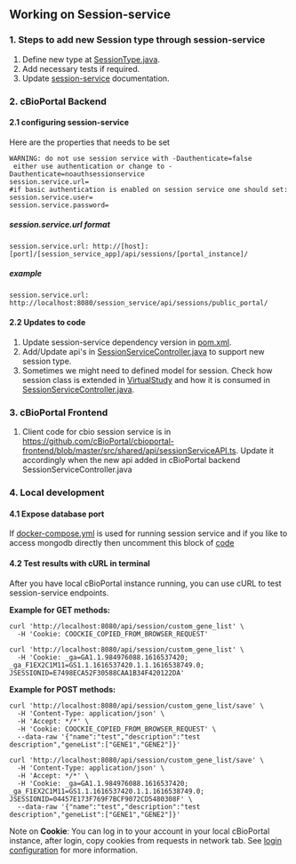 ## Working on Session-service
###  1. Steps to add new Session type through session-service

1.  Define new type at [SessionType.java](https://github.com/cBioPortal/session-service/blob/master/src/main/java/org/cbioportal/session_service/domain/SessionType.java).
2. Add necessary tests if required.
3. Update [session-service](https://github.com/cBioPortal/session-service#valid-type) documentation.

###  2. cBioPortal Backend
#### 2.1 configuring session-service
Here are the properties that needs to be set
```
WARNING: do not use session service with -Dauthenticate=false
 either use authentication or change to -Dauthenticate=noauthsessionservice
session.service.url=
#if basic authentication is enabled on session service one should set:
session.service.user=
session.service.password=

```
##### session.service.url format
```
session.service.url: http://[host]:[port]/[session_service_app]/api/sessions/[portal_instance]/
```
##### example
```
session.service.url: http://localhost:8080/session_service/api/sessions/public_portal/
```

#### 2.2 Updates to code
1. Update session-service dependency version in [pom.xml](https://github.com/cBioPortal/cbioportal/blob/master/pom.xml).
2. Add/Update api's in [SessionServiceController.java](https://github.com/cBioPortal/cbioportal/blob/master/web/src/main/java/org/cbioportal/web/SessionServiceController.java)  to support new session type.
3. Sometimes we might need to defined model for session. Check how session class is extended in [VirtualStudy](https://github.com/cBioPortal/cbioportal/blob/master/web/src/main/java/org/cbioportal/web/parameter/VirtualStudy.java) and how it is consumed in [SessionServiceController.java](https://github.com/cBioPortal/cbioportal/blob/master/web/src/main/java/org/cbioportal/web/SessionServiceController.java).

###  3. cBioPortal Frontend

1. Client code for cbio session service is in https://github.com/cBioPortal/cbioportal-frontend/blob/master/src/shared/api/sessionServiceAPI.ts. Update it accordingly when the new api added in cBioPortal backend SessionServiceController.java

### 4. Local development
#### 4.1 Expose database port
If [docker-compose.yml](https://github.com/cBioPortal/session-service/blob/master/docker-compose.yml) is used for running session service and if you like to access mongodb directly then uncomment this block of [code](https://github.com/cBioPortal/session-service/blob/master/docker-compose.yml#L21)

#### 4.2 Test results with cURL in terminal
After you have local cBioPortal instance running, you can use cURL to test session-service endpoints.

**Example for GET methods:**
```
curl 'http://localhost:8080/api/session/custom_gene_list' \
  -H 'Cookie: COOCKIE_COPIED_FROM_BROWSER_REQUEST'
```

```
curl 'http://localhost:8080/api/session/custom_gene_list' \
  -H 'Cookie: _ga=GA1.1.984976088.1616537420; _ga_F1EX2C1M11=GS1.1.1616537420.1.1.1616538749.0; JSESSIONID=E7498ECA52F30588CAA1B34F420122DA'
```

**Example for POST methods:**
```
curl 'http://localhost:8080/api/session/custom_gene_list/save' \
  -H 'Content-Type: application/json' \
  -H 'Accept: */*' \
  -H 'Cookie: COOCKIE_COPIED_FROM_BROWSER_REQUEST' \
  --data-raw '{"name":"test","description":"test description","geneList":["GENE1","GENE2"]}'
```

```
curl 'http://localhost:8080/api/session/custom_gene_list/save' \
  -H 'Content-Type: application/json' \
  -H 'Accept: */*' \
  -H 'Cookie: _ga=GA1.1.984976088.1616537420; _ga_F1EX2C1M11=GS1.1.1616537420.1.1.1616538749.0; JSESSIONID=04457E173F769F7BCF9072CD5480308F' \
  --data-raw '{"name":"test","description":"test description","geneList":["GENE1","GENE2"]}'
```

Note on **Cookie**: You can log in to your account in your local cBioPortal instance, after login, copy cookies from requests in network tab. See [login configuration](https://docs.cbioportal.org/2.1.2-deploy-without-docker/deploying#optional-login) for more information. 